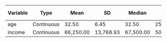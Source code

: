 | Variable | Type | Mean | SD | Median | Min | Max | Mode | Missing (n) | Missing (%) | Count | Proportion (%) |
| --- | --- | --- | --- | --- | --- | --- | --- | --- | --- | --- | --- |
| age | Continuous | 32.50 | 6.45 | 32.50 | 25.00 | 40.00 | 25.00 | 1 | 20.00 | 4 | 80.00 |
| income | Continuous | 66,250.00 | 13,768.93 | 67,500.00 | 50,000.00 | 80,000.00 | 50,000.00 | 1 | 20.00 | 4 | 80.00 |